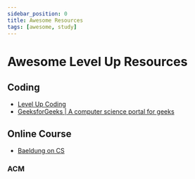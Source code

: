 ```yaml
---
sidebar_position: 0
title: Awesome Resources
tags: [awesome, study]
---
```


Awesome Level Up Resources
==========================

Coding
------

-   [Level Up Coding](https://levelup.gitconnected.com/)
-   [GeeksforGeeks | A computer science portal for geeks](https://www.geeksforgeeks.org/)


Online Course
-------------

-   [Baeldung on CS](https://www.baeldung.com/cs/)

### ACM ###

